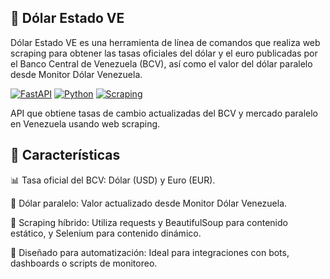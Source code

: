 ## 💱 Dólar Estado VE
Dólar Estado VE es una herramienta de línea de comandos que realiza web scraping para obtener las tasas oficiales del dólar y el euro publicadas por el Banco Central de Venezuela (BCV), así como el valor del dólar paralelo desde Monitor Dólar Venezuela.

[![FastAPI](https://img.shields.io/badge/FastAPI-005571?style=for-the-badge&logo=fastapi)](https://fastapi.tiangolo.com/)
[![Python](https://img.shields.io/badge/Python-3.13+-3776AB?style=for-the-badge&logo=python&logoColor=white)](https://www.python.org/)
[![Scraping](https://img.shields.io/badge/Scraping-BrightGreen?style=for-the-badge)](https://scrapy.org/)

API que obtiene tasas de cambio actualizadas del BCV y mercado paralelo en Venezuela usando web scraping.

## 📌 Características
📊 Tasa oficial del BCV: Dólar (USD) y Euro (EUR).

💸 Dólar paralelo: Valor actualizado desde Monitor Dólar Venezuela.

🧪 Scraping híbrido: Utiliza requests y BeautifulSoup para contenido estático, y Selenium para contenido dinámico.

🧰 Diseñado para automatización: Ideal para integraciones con bots, dashboards o scripts de monitoreo.
